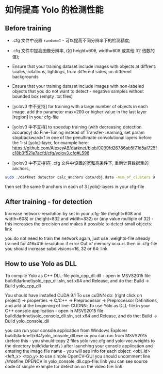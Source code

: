 # 如何提高 Yolo 的检测性能  

## Before training

* .cfg 文件中设置 `random=1` - 可以提高不同分辨率下的检测精度;   
* .cfg 文件中提高图像分辨率, (如 height=608, width=608 或其他 32 倍数的值); 
* Ensure that your training dataset include images with objects at diffrent: scales, rotations, lightings, from different sides, on different backgrounds  
* Ensure that your training dataset include images with non-labeled objects that you do not want to detect - negative samples without bounded box (empty .txt files)   

* [yolov3 中不支持] for training with a large number of objects in each image, add the parameter max=200 or higher value in the last layer [region] in your cfg-file  
* [yolov3 中不支持] to speedup training (with decreasing detection accuracy) do Fine-Tuning instead of Transfer-Learning, set param stopbackward=1 in one of the penultimate convolutional layers before the 1-st [yolo]-layer, for example here: https://github.com/AlexeyAB/darknet/blob/0039fd26786ab5f71d5af725fc18b3f521e7acfd/cfg/yolov3.cfg#L598  
* [yolov3 中不支持]在 .cfg 文件中设置的宽和高条件下, 重新计算数据集的 anchors,  
~~~bash
sudo ./darknet detector calc_anchors data/obj.data -num_of_clusters 9 -width 416 -height 416 
~~~
then set the same 9 anchors in each of 3 [yolo]-layers in your cfg-file

## After training - for detection  

Increase network-resolution by set in your .cfg-file (height=608 and width=608) or (height=832 and width=832) or (any value multiple of 32) - this increases the precision and makes it possible to detect small objects: link

you do not need to train the network again, just use .weights-file already trained for 416x416 resolution
if error Out of memory occurs then in .cfg-file you should increase subdivisions=16, 32 or 64: link


## How to use Yolo as DLL

To compile Yolo as C++ DLL-file yolo_cpp_dll.dll - open in MSVS2015 file build\darknet\yolo_cpp_dll.sln, set x64 and Release, and do the: Build -> Build yolo_cpp_dll

You should have installed CUDA 9.1
To use cuDNN do: (right click on project) -> properties -> C/C++ -> Preprocessor -> Preprocessor Definitions, and add at the beginning of line: CUDNN;
To use Yolo as DLL-file in your C++ console application - open in MSVS2015 file build\darknet\yolo_console_dll.sln, set x64 and Release, and do the: Build -> Build yolo_console_dll

you can run your console application from Windows Explorer build\darknet\x64\yolo_console_dll.exe
or you can run from MSVS2015 (before this - you should copy 2 files yolo-voc.cfg and yolo-voc.weights to the directory build\darknet\ )
after launching your console application and entering the image file name - you will see info for each object: <obj_id> <left_x> <top_y> <width> <height> <probability>
to use simple OpenCV-GUI you should uncomment line //#define OPENCV in yolo_console_dll.cpp-file: link
you can see source code of simple example for detection on the video file: link
